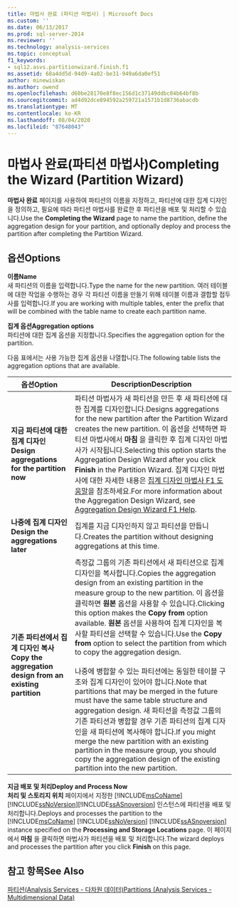 ```yaml
---
title: 마법사 완료 (파티션 마법사) | Microsoft Docs
ms.custom: ''
ms.date: 06/13/2017
ms.prod: sql-server-2014
ms.reviewer: ''
ms.technology: analysis-services
ms.topic: conceptual
f1_keywords:
- sql12.asvs.partitionwizard.finish.f1
ms.assetid: 68a4dd5d-94d9-4a02-be31-949a6da0ef51
author: minewiskan
ms.author: owend
ms.openlocfilehash: d60be28170e8f8ec156d1c37149ddbc04b64bf8b
ms.sourcegitcommit: ad4d92dce894592a259721a1571b1d8736abacdb
ms.translationtype: MT
ms.contentlocale: ko-KR
ms.lasthandoff: 08/04/2020
ms.locfileid: "87648043"
---
```

# <a name="completing-the-wizard-partition-wizard"></a><span data-ttu-id="3aedf-102">마법사 완료(파티션 마법사)</span><span class="sxs-lookup"><span data-stu-id="3aedf-102">Completing the Wizard (Partition Wizard)</span></span>
  <span data-ttu-id="3aedf-103">**마법사 완료** 페이지를 사용하여 파티션의 이름을 지정하고, 파티션에 대한 집계 디자인을 정의하고, 필요에 따라 파티션 마법사를 완료한 후 파티션을 배포 및 처리할 수 있습니다.</span><span class="sxs-lookup"><span data-stu-id="3aedf-103">Use the **Completing the Wizard** page to name the partition, define the aggregation design for your partition, and optionally deploy and process the partition after completing the Partition Wizard.</span></span>  
  
## <a name="options"></a><span data-ttu-id="3aedf-104">옵션</span><span class="sxs-lookup"><span data-stu-id="3aedf-104">Options</span></span>  
 <span data-ttu-id="3aedf-105">**이름**</span><span class="sxs-lookup"><span data-stu-id="3aedf-105">**Name**</span></span>  
 <span data-ttu-id="3aedf-106">새 파티션의 이름을 입력합니다.</span><span class="sxs-lookup"><span data-stu-id="3aedf-106">Type the name for the new partition.</span></span> <span data-ttu-id="3aedf-107">여러 테이블에 대한 작업을 수행하는 경우 각 파티션 이름을 만들기 위해 테이블 이름과 결합할 접두사를 입력합니다.</span><span class="sxs-lookup"><span data-stu-id="3aedf-107">If you are working with multiple tables, enter the prefix that will be combined with the table name to create each partition name.</span></span>  
  
 <span data-ttu-id="3aedf-108">**집계 옵션**</span><span class="sxs-lookup"><span data-stu-id="3aedf-108">**Aggregation options**</span></span>  
 <span data-ttu-id="3aedf-109">파티션에 대한 집계 옵션을 지정합니다.</span><span class="sxs-lookup"><span data-stu-id="3aedf-109">Specifies the aggregation option for the partition.</span></span>  
  
 <span data-ttu-id="3aedf-110">다음 표에서는 사용 가능한 집계 옵션을 나열합니다.</span><span class="sxs-lookup"><span data-stu-id="3aedf-110">The following table lists the aggregation options that are available.</span></span>  
  
|<span data-ttu-id="3aedf-111">옵션</span><span class="sxs-lookup"><span data-stu-id="3aedf-111">Option</span></span>|<span data-ttu-id="3aedf-112">Description</span><span class="sxs-lookup"><span data-stu-id="3aedf-112">Description</span></span>|  
|------------|-----------------|  
|<span data-ttu-id="3aedf-113">**지금 파티션에 대한 집계 디자인**</span><span class="sxs-lookup"><span data-stu-id="3aedf-113">**Design aggregations for the partition now**</span></span>|<span data-ttu-id="3aedf-114">파티션 마법사가 새 파티션을 만든 후 새 파티션에 대한 집계를 디자인합니다.</span><span class="sxs-lookup"><span data-stu-id="3aedf-114">Designs aggregations for the new partition after the Partition Wizard creates the new partition.</span></span> <span data-ttu-id="3aedf-115">이 옵션을 선택하면 파티션 마법사에서 **마침** 을 클릭한 후 집계 디자인 마법사가 시작됩니다.</span><span class="sxs-lookup"><span data-stu-id="3aedf-115">Selecting this option starts the Aggregation Design Wizard after you click **Finish** in the Partition Wizard.</span></span> <span data-ttu-id="3aedf-116">집계 디자인 마법사에 대한 자세한 내용은 [집계 디자인 마법사 F1 도움말](aggregation-design-wizard-f1-help.md)을 참조하세요.</span><span class="sxs-lookup"><span data-stu-id="3aedf-116">For more information about the Aggregation Design Wizard, see [Aggregation Design Wizard F1 Help](aggregation-design-wizard-f1-help.md).</span></span>|  
|<span data-ttu-id="3aedf-117">**나중에 집계 디자인**</span><span class="sxs-lookup"><span data-stu-id="3aedf-117">**Design the aggregations later**</span></span>|<span data-ttu-id="3aedf-118">집계를 지금 디자인하지 않고 파티션을 만듭니다.</span><span class="sxs-lookup"><span data-stu-id="3aedf-118">Creates the partition without designing aggregations at this time.</span></span>|  
|<span data-ttu-id="3aedf-119">**기존 파티션에서 집계 디자인 복사**</span><span class="sxs-lookup"><span data-stu-id="3aedf-119">**Copy the aggregation design from an existing partition**</span></span>|<span data-ttu-id="3aedf-120">측정값 그룹의 기존 파티션에서 새 파티션으로 집계 디자인을 복사합니다.</span><span class="sxs-lookup"><span data-stu-id="3aedf-120">Copies the aggregation design from an existing partition in the measure group to the new partition.</span></span> <span data-ttu-id="3aedf-121">이 옵션을 클릭하면 **원본** 옵션을 사용할 수 있습니다.</span><span class="sxs-lookup"><span data-stu-id="3aedf-121">Clicking this option makes the **Copy from** option available.</span></span> <span data-ttu-id="3aedf-122">**원본** 옵션을 사용하여 집계 디자인을 복사할 파티션을 선택할 수 있습니다.</span><span class="sxs-lookup"><span data-stu-id="3aedf-122">Use the **Copy from** option to select the partition from which to copy the aggregation design.</span></span><br /><br /> <span data-ttu-id="3aedf-123">나중에 병합할 수 있는 파티션에는 동일한 테이블 구조와 집계 디자인이 있어야 합니다.</span><span class="sxs-lookup"><span data-stu-id="3aedf-123">Note that partitions that may be merged in the future must have the same table structure and aggregation design.</span></span> <span data-ttu-id="3aedf-124">새 파티션을 측정값 그룹의 기존 파티션과 병합할 경우 기존 파티션의 집계 디자인을 새 파티션에 복사해야 합니다.</span><span class="sxs-lookup"><span data-stu-id="3aedf-124">If you might merge the new partition with an existing partition in the measure group, you should copy the aggregation design of the existing partition into the new partition.</span></span>|  
  
 <span data-ttu-id="3aedf-125">**지금 배포 및 처리**</span><span class="sxs-lookup"><span data-stu-id="3aedf-125">**Deploy and Process Now**</span></span>  
 <span data-ttu-id="3aedf-126">**처리 및 스토리지 위치** 페이지에서 지정한 [!INCLUDE[msCoName](../includes/msconame-md.md)][!INCLUDE[ssNoVersion](../includes/ssnoversion-md.md)][!INCLUDE[ssASnoversion](../includes/ssasnoversion-md.md)] 인스턴스에 파티션을 배포 및 처리합니다.</span><span class="sxs-lookup"><span data-stu-id="3aedf-126">Deploys and processes the partition to the [!INCLUDE[msCoName](../includes/msconame-md.md)] [!INCLUDE[ssNoVersion](../includes/ssnoversion-md.md)] [!INCLUDE[ssASnoversion](../includes/ssasnoversion-md.md)] instance specified on the **Processing and Storage Locations** page.</span></span> <span data-ttu-id="3aedf-127">이 페이지에서 **마침** 을 클릭하면 마법사가 파티션을 배포 및 처리합니다.</span><span class="sxs-lookup"><span data-stu-id="3aedf-127">The wizard deploys and processes the partition after you click **Finish** on this page.</span></span>  
  
## <a name="see-also"></a><span data-ttu-id="3aedf-128">참고 항목</span><span class="sxs-lookup"><span data-stu-id="3aedf-128">See Also</span></span>  
 [<span data-ttu-id="3aedf-129">파티션&#40;Analysis Services - 다차원 데이터&#41;</span><span class="sxs-lookup"><span data-stu-id="3aedf-129">Partitions &#40;Analysis Services - Multidimensional Data&#41;</span></span>](multidimensional-models-olap-logical-cube-objects/partitions-analysis-services-multidimensional-data.md)  
  
  
